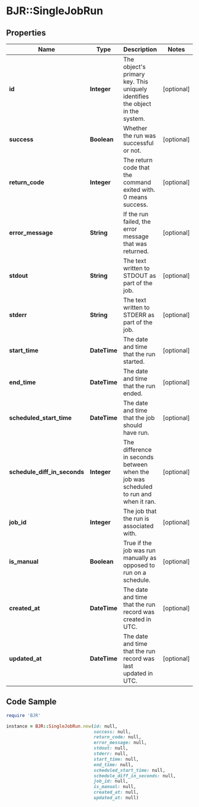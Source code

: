 # BJR::SingleJobRun

## Properties

Name | Type | Description | Notes
------------ | ------------- | ------------- | -------------
**id** | **Integer** | The object&#39;s primary key. This uniquely identifies the object in the system. | [optional] 
**success** | **Boolean** | Whether the run was successful or not. | [optional] 
**return_code** | **Integer** | The return code that the command exited with. 0 means success. | [optional] 
**error_message** | **String** | If the run failed, the error message that was returned. | [optional] 
**stdout** | **String** | The text written to STDOUT as part of the job. | [optional] 
**stderr** | **String** | The text written to STDERR as part of the job. | [optional] 
**start_time** | **DateTime** | The date and time that the run started. | [optional] 
**end_time** | **DateTime** | The date and time that the run ended. | [optional] 
**scheduled_start_time** | **DateTime** | The date and time that the job should have run. | [optional] 
**schedule_diff_in_seconds** | **Integer** | The difference in seconds between when the job was scheduled to run and when it ran. | [optional] 
**job_id** | **Integer** | The job that the run is associated with. | [optional] 
**is_manual** | **Boolean** | True if the job was run manually as opposed to run on a schedule. | [optional] 
**created_at** | **DateTime** | The date and time that the run record was created in UTC. | [optional] 
**updated_at** | **DateTime** | The date and time that the run record was last updated in UTC. | [optional] 

## Code Sample

```ruby
require 'BJR'

instance = BJR::SingleJobRun.new(id: null,
                                 success: null,
                                 return_code: null,
                                 error_message: null,
                                 stdout: null,
                                 stderr: null,
                                 start_time: null,
                                 end_time: null,
                                 scheduled_start_time: null,
                                 schedule_diff_in_seconds: null,
                                 job_id: null,
                                 is_manual: null,
                                 created_at: null,
                                 updated_at: null)
```


